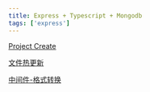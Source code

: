 ```yaml
---
title: Express + Typescript + Mongodb
tags: ['express']
---
```


[Project Create](./install.md)

[文件热更新](./hotUpdate.md)

[中间件-格式转换]()
